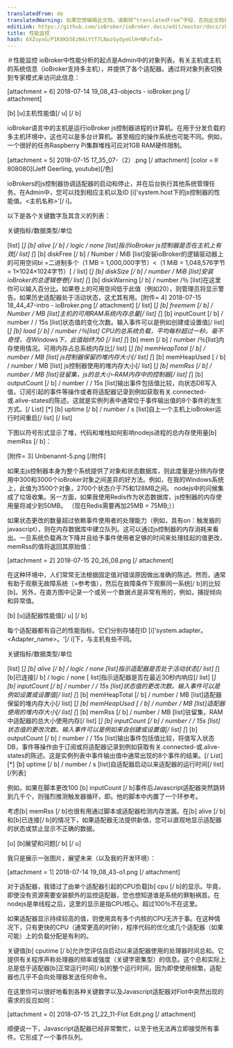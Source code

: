 ```yaml
---
translatedFrom: de
translatedWarning: 如果您想编辑此文档，请删除“translatedFrom”字段，否则此文档将再次自动翻译
editLink: https://github.com/ioBroker/ioBroker.docs/edit/master/docs/zh-cn/lib/performance/Performancemonitoring-mit-Systemdatenpunkten.md
title: 性能监控
hash: 6XZuyxG/P1K8Kb5EzN4iYtT7LNazGydyeGlH+NRvTxE=
---
```

＃性能监控
ioBroker中性能分析的起点是Admin中的对象列表。有关主机或主机的系统信息（ioBroker支持多主机），并提供了各个适配器。通过将对象列表切换到专家模式来访问此信息：

[attachment = 6] 2018-07-14 19_08_43-objects  -  ioBroker.png [/ attachment]

[b] [u]主机性能值[/ u] [/ b]

ioBroker语言中的主机是运行ioBroker js控制器进程的计算机。在用于分发负载的多主机环境中，这也可以是多台计算机。甚至相应的操作系统也可能不同。例如，一个很好的任务Raspberry Pi集群堆栈可应对1GB RAM硬件限制。

[attachment = 5] 2018-07-15 17_35_07-（2）.png [/ attachment] [color =＃808080](Jeff Geerling, youtube)[/色]

ioBrokers的js控制器协调适配器的启动和停止，并在后台执行其他系统管理任务。在Admin中，您可以找到相应主机以及ID [i]'system.host下的js控制器的性能值。<主机名称>'[/ i]。

以下是各个关键数字及其含义的列表：

关键指标/数据类型/单位

[list] [*] [b] alive [/ b] / logic / none [list]指示ioBroker js控制器是否在主机上有效[/ list] [*] [b] diskFree [/ b] / Number / MiB [list]安装ioBroker的逻辑驱动器上的可用空间bi =二进制多个（1 MB = 1,000,000字节）<（1 MiB = 1,048,576字节= 1×1024×1024字节）[ / list] [*] [b] diskSize [/ b] / number / MiB [list]安装ioBroker的总逻辑卷卷[/ list] [*] [b] diskWarning [/ b] / number /％ [list]在这里你可以输入百分比。如果卷上的可用空间低于此值（例如20），则管理员将显示警告。如果历史适配器处于活动状态，这尤其有用。[附件= 4] 2018-07-15 18_44_47-intro  -  ioBroker.png [/ attachment] [/ list] [*] [b] freemem [/ b] / Number / MB [list]主机的可用RAM系统内存总量[/ list] [*] [b] inputCount [/ b] / number / / 15s [list]状态值的变化次数。输入事件可以是例如创建或设置值[/ list] [*] [b] load [/ b] / number /％[list] CPU的总系统负载，平均每秒超过一秒。毫不奇怪，在Windows下，此值始终为0 [/ list] [*] [b] mem [/ b] / number /％[list]内存使用情况。可用内存占总系统内存比[/ list] [*] [b] memHeapTotal [/ b] / number / MB [list] js控制器保留的堆内存大小[/ list] [*] [b] memHeapUsed [ / b] / number / MB [list] js控制器使用的堆内存大小[/ list] [*] [b] memRss [/ b] / number / MB [list]驻留集，js的总大小-RAM内存中的控制器[/ list] [*] [b] outputCount [/ b] / number / / 15s [list]输出事件包括值比较，向状态DB写入值，订阅引起的事件等操作或者将适配器记录到例如获取有关.connected-或.alive-states的陈述。这就是实例列表中通常位于事件输出值的8个事件的发生方式。[/ List] [*] [b] uptime [/ b] / number / s [list]自上一个主机上ioBroker运行时间重启[/ list] [/ list]

下图以符号形式显示了堆，代码和堆栈如何影响nodejs进程的总内存使用量[b] memRss [/ b]：

[附件= 3] Unbenannt-5.png [/附件]

如果主js控制器本身为整个系统提供了对象和状态数据库，则此度量是分辨内存使用中300和3000个ioBroker对象之间差异的好方法。例如，在我的Windows系统上，此值为3500个对象，2700个状态介于75和128MB之间。 nodejs中的问候集成了垃圾收集。另一方面，如果我使用Redis作为状态数据库，js控制器的内存使用量将减少到50MB。 （现在Redis需要再加25MB = 75MB;））

如果状态更改的数量超过依赖事件使用者的处理能力（例如，具有on：触发器的javascript），则在内存数据库中建立队列。这可以通过js控制器的内存消耗来看出。一旦系统负载再次下降并且给予事件使用者足够的时间来处理挂起的值更改，memRss的值将返回其原始值：

[attachment = 2] 2018-07-15 20_26_08.png [/ attachment]

在这种环境中，人们常常无法根据固定值对错误原因做出准确的陈述。然而，通常有助于观察无故障系统（=参考值），然后在故障条件下观察同一系统[/ b]的比较[b]。另外，在直方图中记录一个或另一个数据点是非常有用的，例如，捕捉倾向和异常值。

[b] [u]适配器性能值[/ u] [/ b]

每个适配器都有自己的性能指标。它们分别存储在ID [i]'system.adapter。<Adapter_name>。<Instance>'[/ i]下，与主机有些不同。

关键指标/数据类型/单位

[list] [*] [b] alive [/ b] / logic / none [list]指示适配器是否处于活动状态[/ list] [*] [b]已连接[/ b] / logic / none [ list]指示适配器是否在最近30秒内响应[/ list] [*] [b] inputCount [/ b] / number / / 15s [list]状态值的更改次数。输入事件可以是例如设置或设置值[/ list] [*] [b] memHeapTotal [/ b] / number / MB [list]适配器保留的堆内存大小[/ list] [*] [b] memHeapUsed [ / b] / number / MB [list]适配器使用的堆内存大小[/ list] [*] [b] memRss [/ b] / number / MB [list]驻留集，RAM中适配器的总大小使用内存[/ list] [*] [b] inputCount [/ b] / number / / 15s [list]状态值的更改次数。输入事件可以是例如来自创建或设置值[/ list] [*] [b] outputCount [/ b] / number / / 15s [list]输出事件包括值比较，将值写入状态DB，事件等操作由于订阅或将适配器记录到例如获取有关.connected-或.alive-states的陈述。这是实例列表中事件输出值中通常出现的8个事件的结果。[/ List] [*] [b] uptime [/ b] / number / s [list]自适配器启动以来适配器的运行时间[/ list] [/列表]

例如，如果在脚本更改100 [b] inputCount [/ b]事件后Javascript适配器突然跳转到几千个，则强烈推测触发器循环，即。他的脚本中内置了一个环参考。

考虑[b] memRss [/ b]也很有用通过脚本或适配器检测内存泄漏。在[b] alive [/ b]和[b]已连接[/ b]的情况下，如果适配器无法提供新值，您可以直观地显示适配器的状态或禁止显示不正确的数据。

[u] [b]展望和问题[/ b] [/ u]

我只是展示一张图片，展望未来（以及我的开发环境）：

[attachment = 1] 2018-07-14 19_08_43-o1.png [/ attachment]

对于适配器，我错过了由单个适配器引起的CPU负载[b] cpu [/ b]的显示。毕竟，即使没有资源需要安装额外的监控适配器，您也想知道谁是系统的罪魁祸首。在nodejs是单线程之后，这里的显示是指CPU核心。超过100％不在这里。

如果适配器显示持续较高的值，则使用具有多个内核的CPU无济于事。在这种情况下，只有更快的CPU（通常更高的时钟），程序代码的优化或几个适配器（如果可能）上的负载分配是有利的。

关键值[b] cputime [/ b]允许您评估自启动以来适配器使用的处理器时间总和。它提供有关程序声称处理器的频率或强度（关键字密集型）的信息。这个总和实际上总是低于适配器[b]正常运行时间[/ b]的整个运行时间，因为即使使用频繁，适配器也几乎不会向处理器发送任何命令。

在这里你可以很好地看到各种关键数字以及Javascript适配器对Flot中突然出现的需求的反应如何：

[attachment = 0] 2018-07-15 21_22_11-Flot Edit.png [/ attachment]

顺便说一下，Javascript适配器已经非常繁忙，以至于他无法再立即接受所有事件。它形成了一个事件队列。